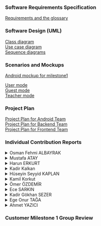 ### Software Requirements Specification
[Requirements and the glossary](https://github.com/bounswe/bounswe2022group1/wiki/Requirements)
### Software Design (UML)
[Class diagram](https://github.com/bounswe/bounswe2022group1/wiki/Class-Diagram)\
[Use case diagram](https://github.com/bounswe/bounswe2022group1/wiki/Use-Case-Diagram)\
[Sequence diagrams](https://github.com/bounswe/bounswe2022group1/wiki/Sequence-Diagrams)  
### Scenarios and Mockups
[Android mockup for milestone1](https://github.com/bounswe/bounswe2022group1/wiki/Android-mockup-page-for-milestone1)

[User mode](https://github.com/bounswe/bounswe2022group1/wiki/Student-User-Web-Scenario-and-Mockup)  
[Guest mode](https://github.com/bounswe/bounswe2022group1/wiki/Guest-Web-Scenario-and-Mockup)  
[Teacher mode](https://github.com/bounswe/bounswe2022group1/wiki/Teacher-User-Web-Scenario-and-Mockup)  

### Project Plan
[Project Plan for Android Team](https://github.com/bounswe/bounswe2022group1/wiki/Project-Plan-for-Android-Team)\
[Project Plan for Backend Team](https://github.com/bounswe/bounswe2022group1/wiki/Project-Plan-for-Backend-Team)\
[Project Plan for Frontend Team](https://github.com/bounswe/bounswe2022group1/wiki/Project-Plan-for-Frontend-Team)

### Individual Contribution Reports
<details>
<summary>Osman Fehmi ALBAYRAK</summary>

**Member:** Osman Fehmi Albayrak, Group 1, Online Learning Project (OLP), [Personal Page](https://github.com/bounswe/bounswe2022group1/wiki/Osman-Fehmi-Albayrak)

**Responsibilities:** I was responsible for reviewing and updating the Class Diagram of our application. Also, I am in the android sub-group, therefore, I was responsible for implementation of the android app with my team. Furthermore, I prepared a project plan for the android team, kept track of it and updated through the development process. Other than these, I was responsible for reviewing others issues and helping them.

**Main Contributions:** I have created a Kotlin Project and pushed to our android branch. We followed that structure and updated it as needed. I have implemented a swipe view for the team, so this component can be used in other pages. Also implemented a Landing Page which gives general idea about fundamental features of our app. I have reviewed and updated the UML Class Diagram of the app. Prepared a project plan for android team.

#### a. Code Related Significant Issues:
* Implementing an initial Landing Page: [Issue #339](https://github.com/bounswe/bounswe2022group1/issues/339)
* Implementing a swipe view for Landing Page and others: [Issue #391](https://github.com/bounswe/bounswe2022group1/issues/391)
* Integrating the swipe view into the Landing Page: [Issue #393](https://github.com/bounswe/bounswe2022group1/issues/393)

#### a. Management Related Significant Issues: 
* Reviewing the Class Diagram: [Issue #290](https://github.com/bounswe/bounswe2022group1/issues/290)
* Initializing and Structuring Project File: [Issue #341](https://github.com/bounswe/bounswe2022group1/issues/341)
* Preparing the Project Plan for the Android Team: [Issue #441](https://github.com/bounswe/bounswe2022group1/issues/441)
* Deliverable folder created and merged to the Master: [Issue #448](https://github.com/bounswe/bounswe2022group1/issues/448)
* Updating Scenario & Mockups for Android: [Issue #443](https://github.com/bounswe/bounswe2022group1/issues/443)

**Pull Requests:** 
* Prepared deliverables file: [PR #447](https://github.com/bounswe/bounswe2022group1/pull/447)
* Initial setup and the Landing Page: [PR #337](https://github.com/bounswe/bounswe2022group1/pull/337)
* Helped initial design of sign in and sign up pages: [PR #353](https://github.com/bounswe/bounswe2022group1/pull/353)

**Additional Information:** We had meetings constantly with the android team and helped each other a lot during the development.
</details>
<details>
<summary>Mustafa ATAY</summary>

**Member:** Mustafa Atay, Group 1, Online Learning Project (OLP), [Personal Page](https://github.com/bounswe/bounswe2022group1/wiki/Mustafa-Atay)

**Responsibilities:** I was responsible for creating the initial Django project. I took responsibility for dockerization. I organized the file structure so that all teams could work together. Also, I was responsible for updating the fundamental features page. I added some selected Udemy courses to the group's Udemy account. Moreover, I prepared the project plan for backend team and API documentation.

**Main Contributions:** I have made further contributions while initializing the project. I dockerized the backend project. I took a role while selecting the tech stack we will use as a team. Moreover, I updated the fundamental features page, added Udemy courses to our group account, and prepared project plan and API documentation.

#### a. Code Related Significant Issues:

- Dockerization and Deployment into AWS EC2: https://github.com/bounswe/bounswe2022group1/issues/345
- Initialization of project: https://github.com/bounswe/bounswe2022group1/issues/354
- Organizing file structure: https://github.com/bounswe/bounswe2022group1/issues/352

#### a. Management Related Significant Issues:

- Checking and updating fundamental features page: https://github.com/bounswe/bounswe2022group1/issues/304
- Adding courses to Udemy account: https://github.com/bounswe/bounswe2022group1/issues/328
- Preparing project plan: https://github.com/bounswe/bounswe2022group1/issues/459
- Preparing API documentation: https://github.com/bounswe/bounswe2022group1/issues/403

**Pull Requests:**

- Organize The Folder Structure : https://github.com/bounswe/bounswe2022group1/pull/350

**Additional Information:**
I had been working on this project and fulfilling my responsibilities as expected since the beginning of the class. I took further responsibility while creating initial Django project and application. However, I had a family-related urgency last week of the Milestone 1 deadline (27.10.2022 - 30.10.2022) and had to return to my family house. Unfortunately, I couldn't contribute a lot during that period.


</details>
<details>

<summary>Harun ERKURT</summary>

**Member:** Harun ERKURT, Group1, Online Learning Project (OLP), [Personal Page](https://github.com/bounswe/bounswe2022group1/wiki/Harun-Erkurt)

**Responsibilities:** I Defined sdk version, android studio version and creating the first project from template. I defined new branches name and creating new branches to speed up the development process and develop more stable codes. I created 3 new branches for this: android_main, android_test, and android_dev. I have dealt with Scenario & Mockups creating the Scenario and Mockup slides with my teammate Ömer Özdemir, Ahmet Yazıcı. I have also designed the sign-in page of the app, I have designed the login page, By assigning the token I received from the backend to a global value, I ensured that the user was logged in or not. I also took part in the reviewing process for some of my teammates’ pull requests and issues. I introduced retrofit library for our use from now on for api requests with Ömer Özdemir. I participated in writing the android mockup scenario for milestone 1.

**Main Contributions:** Determining which tools to use while doing the project. I have implemented the xml and activity file of sign-in page, found example png files on google and put on drawables. I enabled the user to login by sending a request to the back-end. I have reviewed and merged several files, made several pull requests for my own changes. I also bugfixed my friends code, solved the errors. I defined new branches name and creating new branches to speed up the development process and develop more stable codes. 

#### a. Code Related Significant Issues:

* [Collaborative Work on Android Studio](https://github.com/bounswe/bounswe2022group1/issues/406)
* [Creating the Project](https://github.com/bounswe/bounswe2022group1/issues/335)
* [Creating Sign-in Page](https://github.com/bounswe/bounswe2022group1/issues/439)
* [Backend Connection and New Design for Signin Page](https://github.com/bounswe/bounswe2022group1/issues/442)

#### b. Management Related Significant Issues:

* [Learning Android Studio and Kotlin](https://github.com/bounswe/bounswe2022group1/issues/409)
* [Defining and Creating New Branches](https://github.com/bounswe/bounswe2022group1/issues/334)
* [Meeting with the Android team for milestone1](https://github.com/bounswe/bounswe2022group1/issues/440)
* [Group meeting with the Android Team](https://github.com/bounswe/bounswe2022group1/issues/445)
* [Preparation of milestone 1](https://github.com/bounswe/bounswe2022group1/issues/446)

**Pull Requests:** 

* [Testing merge conflicts for file system](https://github.com/bounswe/bounswe2022group1/pull/420)
* [Migration to new branch system](https://github.com/bounswe/bounswe2022group1/pull/427)
* [Pulling codes to master](https://github.com/bounswe/bounswe2022group1/pull/436)

**Additional Information:**
I have assumed several roles on top of my own to implement and bugfix several pages of my friends. I helped to improve the designs, and codes. Checked other developer teams apps to get ideas and use on our project. I gave ideas to the backend team for endpoints. I did research on the use of git and github in project development and determined the code development process of the whole group on github.

</details>

<details>
<summary>Kadir Kalkan</summary>

**Member:** Kadir Kalkan, Group 1, Online Learning Project (OLP), [Personal Page](https://github.com/bounswe/bounswe2022group1/wiki/Kadir-Kalkan)

**Responsibilities:** I was responsible for learning how to use Django and dockerize the Django application. After the learning process, my task was dockerizing the Django application. Additionally, I was responsible to learn Django Rest Framework. Besides, one of my tasks was to find a tutorial to implement login, logout, and register functionalities.

**Main Contributions:** Following [this](https://docs.djangoproject.com/en/4.1/intro/tutorial01/) tutorial, I learned how to construct a Django application and developed a basic Django application. I then dockerized this application. I built a Dockerfile and a docker-compose.yml file to dockerize the Django application. Then I presented the dockerized application to my teammates and then we decided to deploy this version of the project. After the dockerization and deployment process to connect the backend to the frontend and android, we decided to use Django Rest Framework. It was my responsibility to add the rest API feature to our application. I have learned how to use the Django Rest Framework and added this feature to our application. After that, we decided to push our project to Github. I created a new Django application with proper application and project names. Then dockerized this application and added the Rest Framework feature. Then we pushed this project to Github. Finally, we had to create login, logout, and register functionalities for our application. For that purpose, we first needed to learn how to implement these functionalities. I searched and tried lots of tutorials to implement these functionalities. Finally, I found [this](https://studygyaan.com/django/django-rest-framework-tutorial-register-login-logout) tutorial and suggested to the backend team to follow this tutorial. We followed this tutorial and implemented login, logout, and register functionalities.

#### a. Code Related Significant Issues:
* Dockerization of application: https://github.com/bounswe/bounswe2022group1/issues/331
* Adding Rest Framework feature to the application : https://github.com/bounswe/bounswe2022group1/issues/343
* Learning Django: https://github.com/bounswe/bounswe2022group1/issues/317
* Implementing register functionality: https://github.com/bounswe/bounswe2022group1/issues/370

#### a. Management Related Significant Issues: 
* Reviewing the project briefing page: https://github.com/bounswe/bounswe2022group1/issues/287
* Creating an Issue Template: https://github.com/bounswe/bounswe2022group1/issues/288
* Deciding which library to use to implement register, login and logout functionalities: https://github.com/bounswe/bounswe2022group1/issues/454


**Pull Requests:** 

* After Implementing register functionality changing some paramater names:https://github.com/bounswe/bounswe2022group1/pull/469

</details>
<details>
<summary>Hüseyin Seyyid KAPLAN</summary>
</details>
<details>
<summary>Kamil Korkut</summary>

**Member:** Kamil Korkut, Group 1, Online Learning Project (OLP), [Personal Page](https://github.com/bounswe/bounswe2022group1/wiki/Kamil-Korkut)

**Responsibilities:** 
* I was responsible for implementing form validations for sign-in and sign-up pages.
* I was responsible for designing and implementing the forgot password page.
* I was responsible for reviewing issues.


**Main Contributions:** 
* I have implemented form validations to sing-in and sign-up pages.
* I have designed and implemented the forgot password page.
* I have reviewed some issues.


#### a. Code Related Significant Issues:
* Frontend: Form Validation: [#396](https://github.com/bounswe/bounswe2022group1/issues/396)
* Frontend: Creating Forgot Password Page: [#399](https://github.com/bounswe/bounswe2022group1/issues/399)


#### a. Management Related Significant Issues: 
* Updating Personal Wiki Page [#310](https://github.com/bounswe/bounswe2022group1/issues/310)
* Kamil Korkut - Individual Contribution Report [#461](https://github.com/bounswe/bounswe2022group1/issues/461)


**Pull Requests:** 
* React authentication page [PR #395](https://github.com/bounswe/bounswe2022group1/pull/395)
(This is Hüseyin’s pull request, but I have worked on his branch so I could not open a pull request. But my work is here.)

</details>
<details>
<summary>Ömer ÖZDEMİR</summary>

**Member:** Ömer Özdemir, Group 1, Online Learning Project (OLP), [Personal Page](https://github.com/bounswe/bounswe2022group1/wiki/%C3%96mer-%C3%96zdemir)

**Responsibilities:** 
* I was responsible for designing sign-up page. 
* I was responsible for setting up group meetings with Android team members.
* I was responsible for reviewing my team member's work.
* I was responsible for distribution of the work to be done each member. (sign-up,login,landing page,home page etc.)



**Main Contributions:** 
* I have implemented sign-up page for Android.
* I introduced retrofit library for our use from now on for api requests. 
* I introduced nice front-end designs to the team for our own use from now on.
* I introduced model-service-view pattern into our android repository.
* I participated in writing the android mockup scenario for milestone 1.
* I participated into the all group meetings both Android and overall team.
* I reviewed my team member's work.
* I solved my team member's problems that they encounter in Android Studio.
* I introduced Android label to our repository.


#### a. Code Related Significant Issues:
* Final design of sign-up page: https://github.com/bounswe/bounswe2022group1/issues/360
* Android Sign-up page - Message disappears after 2000ms: https://github.com/bounswe/bounswe2022group1/issues/388
* Android Sign-up page back-end connection: https://github.com/bounswe/bounswe2022group1/issues/384
* Sign-in and Sign-up pages for Android Application: https://github.com/bounswe/bounswe2022group1/issues/333

#### a. Management Related Significant Issues: 
* Review of requirements: https://github.com/bounswe/bounswe2022group1/issues/278
* User requirements is reviewed. : https://github.com/bounswe/bounswe2022group1/issues/279
* Glossary and Requirements for Practice.app is reviewed.: https://github.com/bounswe/bounswe2022group1/issues/280
* Review of Semantic Search, Fundamental Features of the Project and Project Libre File: https://github.com/bounswe/bounswe2022group1/issues/285
* Meeting with the Android team: https://github.com/bounswe/bounswe2022group1/issues/311
* Initialization of Android Studio: https://github.com/bounswe/bounswe2022group1/issues/316
* Android label: https://github.com/bounswe/bounswe2022group1/issues/332
* Meeting with the Android team for milestone1: https://github.com/bounswe/bounswe2022group1/issues/356
* Android group meeting: https://github.com/bounswe/bounswe2022group1/issues/385


**Pull Requests:** 
* Budemi android main: https://github.com/bounswe/bounswe2022group1/pull/397
* Bug fix for user logout (user_token is set to "") : https://github.com/bounswe/bounswe2022group1/pull/452
* Milestone1 individual .md files are added : https://github.com/bounswe/bounswe2022group1/pull/451

</details>
<details>
<summary>Ece SARKIN</summary>

**Member:** Ece Sarkın, Group 1, Online Learning Project (OLP), [Personal Page](https://github.com/bounswe/bounswe2022group1/wiki/Ece-Sarkın)

**Responsibilities:** 
* I was responsible for sharing meeting notes with my team.  
* I was responsible for designing and implementing the profile page on Web.  
* I was responsible for creating Milestone 1 report outline.
* I was responsible for creating the project plan for the Front-end team.
I have attended Lectures, Problem Sessions, all the team meetings and frontend team meetings.  



**Main Contributions:** 
* I have uploaded each week's meeting notes on our Wiki.
* I have designed and implemented the profile page of the Web application.
* I have created an outline for Customer Milestone 1 report.
* I have revised last semester's Use case diagram.
* I have reviewed my friends' issues.


#### a. Code Related Significant Issues:
* Profile page: [#450](https://github.com/bounswe/bounswe2022group1/issues/450)

#### a. Management Related Significant Issues: 
* Review Use case [#292](https://github.com/bounswe/bounswe2022group1/issues/292)
* Meeting notes  [#291](https://github.com/bounswe/bounswe2022group1/issues/291), [#325](https://github.com/bounswe/bounswe2022group1/issues/325), [#326](https://github.com/bounswe/bounswe2022group1/issues/326), [#400](https://github.com/bounswe/bounswe2022group1/issues/400)
* Frontend project plan [#458](https://github.com/bounswe/bounswe2022group1/issues/458)
* Customer Milestone 1 report outline [#401](https://github.com/bounswe/bounswe2022group1/issues/401)


**Pull Requests:** 
* Profile page [PR #449](https://github.com/bounswe/bounswe2022group1/pull/449)

</details>
<details>
<summary>Kadir Gökhan SEZER</summary>

**Responsibilities:** 
  
* I was responsible for designing homepage page. 
* I was responsible for reviewing my team member's work.
* I was responsible for distribution of the work to be done each member. 
* I was responsible to help my team if they needed.
* I was responsible to follow what the rest of the team has done.


**Main Contributions:** 
* I have implemented home-page for Web.
* I struggled with understanding the login and sign up part. I fixed them.
* I made the api connections of the login,logout,register and sign up pages.
* I did research to show my teammates beautiful website designs.
* I did research on deployment of the project.
* I created the Dockerfile.
* I compared website designs and chose the most suitable one with my group friends.
* I participated into the all group meetings both Frontend and overall team.
* I built the Reactjs project structure. I designed the folder structure. I adjusted the project accordingly.
* I also handled the token based system. 
* I reviewed my team member's work.
* I helped my friends with reactjs. I helped them when they had problems.
* I introduced Frontend,Android and Backend label to our repository.
* I created the profile page. When I log in, I set it to go to the profile page with that token. With that token, I set it to logout and go to the homepage again. I set the profile page checking for the existence of the token. Ece filled out the profile part.
* I made the necessary preparations for the deployment part. I worked it from this [site](https://jsramblings.com/dockerizing-a-react-app/). I asked my friends to fulfill their responsibilities. I waited for them to do it. If they won't, I told them to tell me that I would do the deployment part accordingly. There was no answer. I wrote the Dockerfile. @Ege did the deployment part. During this process, we had these problems because of my teammates not helping us.
* Normally we would deploy as a team. Then when no one was interested, I wanted to do it. Last night, I told my friends to wait if they are going to fulfill their responsibilities, and if they are not, let's deploy now. None answered. So, the deployment is in trouble. 
* In simple, I had to prepare homepage, profile, redirection between pages, folder structure, and token based authorization(login-logout system and related redirections).

#### a. Code Related Significant Issues:
* Know-how about Docker: https://github.com/bounswe/bounswe2022group1/issues/307
* React Learning : https://github.com/bounswe/bounswe2022group1/issues/322
* Frontend: NPM: https://github.com/bounswe/bounswe2022group1/issues/473
* Frontend: ReactJS Folder Structure: https://github.com/bounswe/bounswe2022group1/issues/373
* Frontend: Usage of Mui: https://github.com/bounswe/bounswe2022group1/issues/374
* Frontend: Sync with the Huseyyin Seyyid: https://github.com/bounswe/bounswe2022group1/issues/375
* Frontend: What is API over ReactJS?: https://github.com/bounswe/bounswe2022group1/issues/376
* Frontend: Onclick funtion over href: https://github.com/bounswe/bounswe2022group1/issues/377
* Frontend: How to run react on other parts: https://github.com/bounswe/bounswe2022group1/issues/378
* Frontend: Create temporary logo: https://github.com/bounswe/bounswe2022group1/issues/379
* Frontend: Domain of the project: https://github.com/bounswe/bounswe2022group1/issues/380
* Frontend: What is CSS?: https://github.com/bounswe/bounswe2022group1/issues/381
* Frontend: Homepage template: https://github.com/bounswe/bounswe2022group1/issues/382
* Frontend: API iplementations of sign-up and sign-in pages: https://github.com/bounswe/bounswe2022group1/issues/383
* Frontend: for the v0.2, needs : https://github.com/bounswe/bounswe2022group1/issues/387
* Frontend: Group meeting: https://github.com/bounswe/bounswe2022group1/issues/389
* Frontend: Forgot password: https://github.com/bounswe/bounswe2022group1/issues/474
* Frontend: Content of the Homepage: https://github.com/bounswe/bounswe2022group1/issues/394
* Frontend: Profile Page: https://github.com/bounswe/bounswe2022group1/issues/430
* Frontend: Token on local storage: https://github.com/bounswe/bounswe2022group1/issues/433
* Frontend: Logout page: https://github.com/bounswe/bounswe2022group1/issues/435
* Frontend: with the help of @egetaga, Dockerfile: https://github.com/bounswe/bounswe2022group1/issues/464
* Frontend: Data structure of webpage: https://github.com/bounswe/bounswe2022group1/issues/468
* Frontend: Final version: https://github.com/bounswe/bounswe2022group1/issues/472

#### a. Management Related Significant Issues: 
* Group work distribution: https://github.com/bounswe/bounswe2022group1/issues/281
* Adding Labels: https://github.com/bounswe/bounswe2022group1/issues/321
* Checking group members: https://github.com/bounswe/bounswe2022group1/issues/282
* Reviewing GDPR Rules: https://github.com/bounswe/bounswe2022group1/issues/294
* Reviewing KVKK Rules: https://github.com/bounswe/bounswe2022group1/issues/295
* Correcting the ambiguity on the issue: https://github.com/bounswe/bounswe2022group1/issues/296
* Reviewing Contribution Plan: https://github.com/bounswe/bounswe2022group1/issues/301
* Reviewing Homepage: https://github.com/bounswe/bounswe2022group1/issues/303
* Outcomes of the meeting on 11.10.2022: https://github.com/bounswe/bounswe2022group1/issues/308
* Frontend Team Meeting: https://github.com/bounswe/bounswe2022group1/issues/318
* We need labels like Frontend,Backend, etc.:https://github.com/bounswe/bounswe2022group1/issues/321
* Group mail: https://github.com/bounswe/bounswe2022group1/issues/324
* Issue Template V2: https://github.com/bounswe/bounswe2022group1/issues/330
* Meeting with the team: https://github.com/bounswe/bounswe2022group1/issues/374
* Review of requirements: https://github.com/bounswe/bounswe2022group1/issues/470
* User requirements is reviewed. : https://github.com/bounswe/bounswe2022group1/issues/479
* Glossary and Requirements for Practice.app is reviewed.: https://github.com/bounswe/bounswe2022group1/issues/471


**Pull Requests:** 
** I created the frontend-v0.2 branch. The whole project is based on that brach. All of the team worked on that. 
* 0.1.0-alpha #475: https://github.com/bounswe/bounswe2022group1/pull/475


</details>
<details>
<summary>Ege Onur TAĞA</summary>

**Member:** Ege Onur Tağa, Group 1, Online Learning Project (OLP), [Personal Page](https://github.com/bounswe/bounswe2022group1/wiki/Ege-Onur-Taga)

**Responsibilities:** I was responsible for the dockerization and deployment for the OLP. Moreover, I have implemented login, logout, change-password functionalities, together with writing test cases for register, login and logout. Also, I was responsible for editing glossary and requirement pages. Additonally, I was responsible for  presentation slides and also preparing the scenarios for the customer meeting. 

**Main Contributions:** I have implemented login, logout and change password functionalities. Moreover, I dockerized the backend project and deployed into AWS EC2 instance. Additionally I prepared a presentation and a scenario for the customer meeting. Another important thing I did is to edit the glossary and requirements for the project. Moreover, I reviewed and edited the semantic searching page. 

#### a. Code Related Significant Issues:
* Dockerization and Deployment into AWS EC2: https://github.com/bounswe/bounswe2022group1/issues/342
* Implementing login, logout and change-password functionalities: https://github.com/bounswe/bounswe2022group1/issues/368
* Implementing unit tests for register, login and logout: https://github.com/bounswe/bounswe2022group1/issues/369
* Learning Django: https://github.com/bounswe/bounswe2022group1/issues/320

#### a. Management Related Significant Issues: 
* Checking and updating Glossary and Requirements: https://github.com/bounswe/bounswe2022group1/issues/297
* Reviewing Semantic Search Page: https://github.com/bounswe/bounswe2022group1/issues/298
* Preparing a presentation and scenarios for Milestone 1 Customer Meeting: https://github.com/bounswe/bounswe2022group1/issues/405
* Editing authentication related requirements slightly: https://github.com/bounswe/bounswe2022group1/issues/437

**Pull Requests:** 
* Backend-dev Login, logout and change password functionalities: https://github.com/bounswe/bounswe2022group1/pull/364
* Added test cases for login, logout and register: https://github.com/bounswe/bounswe2022group1/pull/367
* Adding the latest Docker files for AWS EC2 deployment: https://github.com/bounswe/bounswe2022group1/pull/426
* Merging Backend-Development into master https://github.com/bounswe/bounswe2022group1/pull/431
* Adding communicator in parentheses next to me: https://github.com/bounswe/bounswe2022group1/pull/300


**Additional Information:**
Although initially not my responsibility, I had taken more roles than assumed in the implementation and in the deployment parts. I should have been responsible for deployment and a one back-end functionality only. Yet, since one of our friends in the backend team had a family related urgency, I had assumed most of the implementation parts. Moreover, we couldn't implement the e-mail authentication part of the backend, because we had shortage of people. We will be implementing it from now on. 


</details>

<details>

<summary>Ahmet YAZICI</summary>

**Member:** Ahmet Cemil YAZICI, Group1, Online Learning Project (OLP), [Personal Page](https://github.com/bounswe/bounswe2022group1/wiki/Ahmet-Yazici)

**Responsibilities:** I have dealt with Scenario & Mockups creating the Scenario and Mockup slides with my teammate Ömer Özdemir, Harun Erkurt. I have also designed the homepage of the app, I have designed the main page, changed the visibility of the buttons according to user token which is responsible for checking if the user is logged or guest. I also took part in the reviewing process for some of my teammates’ pull requests and issues.

**Main Contributions:** I have implemented the xml and activity file of main page, found example png files on google and put on drawables. Used images for example main page and image buttons. I have also checked if user is logged or not and set visibility accordingly. I have reviewed and merged several files, made several pull requests for my own changes. I also bugfixed my friends code, solved the unexpected errors.

#### a. Code Related Significant Issues:

* [Collaborative Work on Android Studio](https://github.com/bounswe/bounswe2022group1/issues/346)
* [Initial Homepage Commits](https://github.com/bounswe/bounswe2022group1/issues/349)
* [View Binding Decision](https://github.com/bounswe/bounswe2022group1/issues/358)
* [Buttons for Homepage](https://github.com/bounswe/bounswe2022group1/issues/366)
* [Visibility Change on Guest](https://github.com/bounswe/bounswe2022group1/issues/417)

#### b. Management Related Significant Issues:

* [Sequence Diagram Revisions](https://github.com/bounswe/bounswe2022group1/issues/309)
* [Android Team Meeting](https://github.com/bounswe/bounswe2022group1/issues/357)
* [Modifying Requirements](https://github.com/bounswe/bounswe2022group1/issues/421)
* [Creating Individual Report Template for Milestone 1](https://github.com/bounswe/bounswe2022group1/issues/421)
* [Scenario & Mockups](https://github.com/bounswe/bounswe2022group1/issues/421)

**Pull Requests:** 

* [First Pull for Homepage](https://github.com/bounswe/bounswe2022group1/pull/348)
* [Buttons added on Homepage](https://github.com/bounswe/bounswe2022group1/pull/365)
* [Finalized Budemi Android Team](https://github.com/bounswe/bounswe2022group1/pull/418)
* [Creating a Fresh Branch for Working Code](https://github.com/bounswe/bounswe2022group1/pull/429)
* [Deleting Android from Master Because of an Error](https://github.com/bounswe/bounswe2022group1/pull/432)

**Additional Information:**
I have assumed several roles on top of my own to implement and bugfix several pages of my friends. Also helped to improve the designs, and codes. Checked other developer teams apps to get ideas and use on our project.

</details>

### Customer Milestone 1 Group Review
